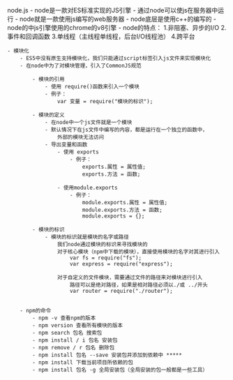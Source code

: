 node.js
	- node是一款对ES标准实现的JS引擎
	- 通过node可以使js在服务器中运行
	- node就是一款使用js编写的web服务器
	- node底层是使用c++的编写的
	- node的中js引擎使用的chrome的v8引擎
	- node的特点：
		1.非阻塞、异步的I/O
		2.事件和回调函数
		3.单线程（主线程单线程，后台I/O线程池）
		4.跨平台
		
	- 模块化
		- ES5中没有原生支持模块化，我们只能通过script标签引入js文件来实现模块化
		- 在node中为了对模块管理，引入了CommonJS规范
			
			- 模块的引用
				- 使用 require()函数来引入一个模块
				- 例子：
					var 变量 = require("模块的标识");
				
			- 模块的定义
				- 在node中一个js文件就是一个模块
				- 默认情况下在js文件中编写的内容，都是运行在一个独立的函数中，
					外部的模块无法访问
				- 导出变量和函数
					- 使用 exports 
						- 例子：
							exports.属性 = 属性值;
							exports.方法 = 函数;
							
					- 使用module.exports
						- 例子：
							module.exports.属性 = 属性值;
							module.exports.方法 = 函数;
							module.exports = {};
			
			- 模块的标识
				- 模块的标识就是模块的名字或路径
					我们node通过模块的标识来寻找模块的
					对于核心模块（npm中下载的模块），直接使用模块的名字对其进行引入
						var fs = require("fs");
						var express = require("express");
						
					对于自定义的文件模块，需要通过文件的路径来对模块进行引入
						路径可以是绝对路径，如果是相对路径必须以./或 ../开头
						var router = require("./router");
						
						
		- npm的命令
			- npm -v 查看npm的版本
			- npm version 查看所有模块的版本
			- npm search 包名 搜索包
			- npm install / i 包名 安装包
			- npm remove / r 包名 删除包
			- npm install 包名 --save 安装包并添加到依赖中 *****
			- npm install 下载当前项目所依赖的包
			- npm install 包名 -g 全局安装包（全局安装的包一般都是一些工具）
